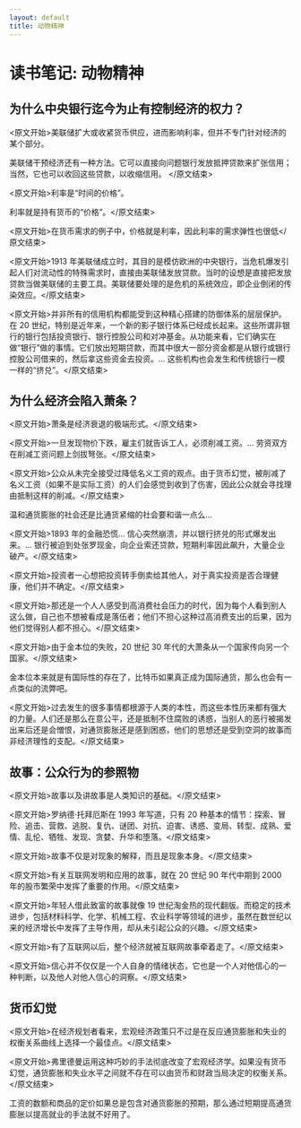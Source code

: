 ```yaml
---
layout: default
title: 动物精神
---
```


# 读书笔记: 动物精神


## 为什么中央银行迄今为止有控制经济的权力？

<原文开始>美联储扩大或收紧货币供应，进而影响利率，但并不专门针对经济的某个部分。

美联储干预经济还有一种方法。它可以直接向问题银行发放抵押贷款来扩张信用；当然，它也可以收回这些贷款，以收缩信用。
</原文结束>

<原文开始>利率是“时间的价格”。

利率就是持有货币的“价格”。</原文结束>

<原文开始>在货币需求的例子中，价格就是利率，因此利率的需求弹性也很低</原文结束>

<原文开始>1913 年美联储成立时，其目的是模仿欧洲的中央银行，当危机爆发引起人们对流动性的特殊需求时，直接由美联储发放贷款。当时的设想是直接把发放贷款当做美联储的主要工具。美联储要处理的是危机的系统效应，即企业倒闭的传染效应。</原文结束>

<原文开始>并非所有的信用机构都能受到这种精心搭建的防御体系的层层保护。在 20 世纪，特别是近年来，一个新的影子银行体系已经成长起来。这些所谓非银行的银行包括投资银行、银行控股公司和对冲基金。从功能来看，它们确实在做“银行”做的事情。它们放出短期贷款，而其中很大一部分资金都是从银行或银行控股公司借来的，然后拿这些资金去投资。... 这些机构也会发生和传统银行一模一样的“挤兑”。</原文结束>
## 为什么经济会陷入萧条？

<原文开始>萧条是经济衰退的极端形式。</原文结束>

<原文开始>一旦发现物价下跌，雇主们就告诉工人，必须削减工资。... 劳资双方在削减工资问题上剑拔弩张。</原文结束>

<原文开始>公众从未完全接受过降低名义工资的观点。由于货币幻觉，被削减了名义工资（如果不是实际工资）的人们会感觉到收到了伤害，因此公众就会寻找理由抵制这样的削减。</原文结束>

温和通货膨胀的社会还是比通货紧缩的社会要和谐一点么...

<原文开始>1893 年的金融恐慌... 信心突然崩溃，并以银行挤兑的形式爆发出来。... 银行被迫到处张罗现金，向企业索还贷款，短期利率因此飙升，大量企业破产。</原文结束>

<原文开始>投资者一心想把投资转手倒卖给其他人，对于真实投资是否合理健康，他们并不确定。</原文结束>

<原文开始>那还是一个人人感受到高消费社会压力的时代，因为每个人看到别人这么做，自己也不想被看成是落伍者；他们不担心这种过高消费支出的后果，因为他们觉得别人都不担心。</原文结束>

<原文开始>由于金本位的失败，20 世纪 30 年代的大萧条从一个国家传向另一个国家。</原文结束>

金本位本来就是有国际性的存在了，比特币如果真正成为国际通货，那么也会有一点类似的流弊吧。

<原文开始>过去发生的很多事情都根源于人类的本性，而这些本性历来都有强大的力量。人们还是那么在意公平，还是抵制不住腐败的诱惑，当别人的恶行被揭发出来后还是会憎恨，对通货膨胀还是感到困惑，他们的思想还是受到空洞的故事而非经济理性的支配。</原文结束>
## 故事：公众行为的参照物

<原文开始>故事以及讲故事是人类知识的基础。</原文结束>

<原文开始>罗纳德·托拜厄斯在 1993 年写道，只有 20 种基本的情节：探索、冒险、追击、营救、逃脱、复仇、谜团、对抗、迫害、诱惑、变局、转型、成熟、爱情、乱伦、牺牲、发现、贪婪、升华和堕落。</原文结束>

<原文开始>故事不仅是对现象的解释，而且是现象本身。</原文结束>

<原文开始>有关互联网发明和应用的故事，就在 20 世纪 90 年代中期到 2000 年的股市繁荣中发挥了重要的作用。</原文结束>

<原文开始>年轻人借此致富的故事就像 19 世纪淘金热的现代翻版。而稳定的技术进步，包括材料科学、化学、机械工程、农业科学等领域的进步，虽然在数世纪以来的经济增长中发挥了主导作用，却从未引起公众的兴趣。</原文结束>

<原文开始>有了互联网以后，整个经济就被互联网故事牵着走了。</原文结束>

<原文开始>信心并不仅仅是一个人自身的情绪状态，它也是一个人对他信心的一种判断，以及他人对他人信心的洞察。</原文结束>
## 货币幻觉

<原文开始>在经济规划者看来，宏观经济政策只不过是在反应通货膨胀和失业的权衡关系曲线上选择一个最佳点。</原文结束>

<原文开始>弗里德曼运用这种巧妙的手法彻底改变了宏观经济学。如果没有货币幻觉，通货膨胀和失业水平之间就不存在可以由货币和财政当局决定的权衡关系。</原文结束>

工资的数额和商品的定价如果总是包含对通货膨胀的预期，那么通过短期提高通货膨胀以提高就业的手法就不好用了。